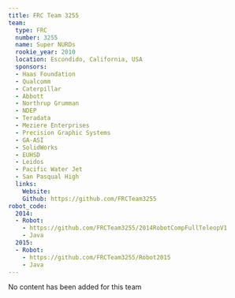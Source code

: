 ```yaml
---
title: FRC Team 3255
team:
  type: FRC
  number: 3255
  name: Super NURDs
  rookie_year: 2010
  location: Escondido, California, USA
  sponsors:
  - Haas Foundation
  - Qualcomm
  - Caterpillar
  - Abbott
  - Northrup Grumman
  - NDEP
  - Teradata
  - Meziere Enterprises
  - Precision Graphic Systems
  - GA-ASI
  - SolidWorks
  - EUHSD
  - Leidos
  - Pacific Water Jet
  - San Pasqual High
  links:
    Website: 
    Github: https://github.com/FRCTeam3255
robot_code:
  2014:
  - Robot:
    - https://github.com/FRCTeam3255/2014RobotCompFullTeleopV1
    - Java
  2015:
  - Robot:
    - https://github.com/FRCTeam3255/Robot2015
    - Java
---
```


No content has been added for this team